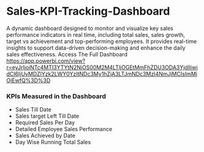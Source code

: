 # Sales-KPI-Tracking-Dashboard
A dynamic dashboard designed to monitor and visualize key sales performance indicators in real time, including total sales, sales growth, target vs achievement and top-performing employees. It provides real-time insights to support data-driven decision-making and enhance the daily sales effectiveness.
Access The Full Dashboard
https://app.powerbi.com/view?r=eyJrIjoiNTc4MTI3YTYtN2NiOS00M2M4LTljOGEtMmFhZDU3ODA3YjdlIiwidCI6IjUyMDZlYzk2LWY0YzItNDc3My1hZjA3LTJmNDc3MzI4NmJjMCIsImMiOjEwfQ%3D%3D
### KPIs Measured in the Dashboard
- Sales Till Date
- Sales target Left Till Date
- Required Sales Per Day
- Detailed Employee Sales Performance
- Sales Achieved by Date
- Day Wise Running Total Sales

